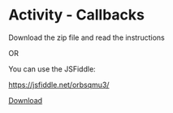 # Activity - Callbacks 

Download the zip file and read the instructions 

OR 

You can use the JSFiddle: 

https://jsfiddle.net/orbsqmu3/

[Download](../code-downloads/activity1.zip)